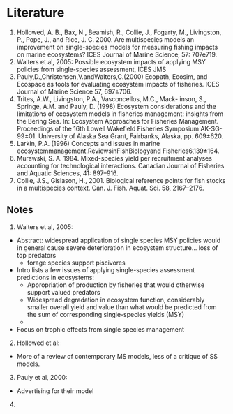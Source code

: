 # Literature
1. Hollowed, A. B., Bax, N., Beamish, R., Collie, J., Fogarty, M., Livingston, P., Pope, J., and Rice, J. C. 2000. Are multispecies models an improvement on single-species models for measuring fishing impacts on marine ecosystems? ICES Journal of Marine Science, 57: 707e719.
2. Walters et al, 2005: Possible ecosystem impacts of applying MSY policies from single-species assessment, ICES JMS
3. Pauly,D.,Christensen,V.andWalters,C.(2000) Ecopath, Ecosim, and Ecospace as tools for evaluating ecosystem impacts of fisheries. ICES Journal of Marine Science 57, 697±706.
4. Trites, A.W., Livingston, P.A., Vasconcellos, M.C., Mack-
inson, S., Springe, A.M. and Pauly, D. (1998) Ecosystem considerations and the limitations of ecosystem models in fisheries management: insights from the Bering Sea. In: Ecosystem Approaches for Fisheries Management. Proceedings of the 16th Lowell Wakefield Fisheries Symposium AK-SG-99±01. University of Alaska Sea Grant, Fairbanks, Alaska, pp. 609±620.
5. Larkin, P.A. (1996) Concepts and issues in marine ecosystemmanagement.ReviewsinFishBiologyand Fisheries6,139±164.
6. Murawski, S. A. 1984. Mixed-species yield per recruitment analyses accounting for technological interactions. Canadian Journal of Fisheries and Aquatic Sciences, 41: 897–916.
7. Collie, J.S., Gislason, H., 2001. Biological reference points for fish stocks in a multispecies context. Can. J. Fish. Aquat. Sci. 58, 2167–2176.

## Notes
1. Walters et al, 2005:
- Abstract: widespread application of single species MSY policies would in general cause severe deterioration in ecosystem structure... loss of top predators
    + forage species support piscivores
- Intro lists a few issues of applying single-species assessment predictions in ecosystems:
    + Appropriation of production by fisheries that would otherwise support valued predators
    + Widespread degradation in ecosystem function, considerably smaller overall yield and value than what would be predicted from the sum of corresponding single-species yields (MSY)
    + 
- Focus on trophic effects from single species management
2. Hollowed et al:
- More of a review of contemporary MS models, less of a critique of SS models.
3.  Pauly et al, 2000:
- Advertising for their model
4. 
